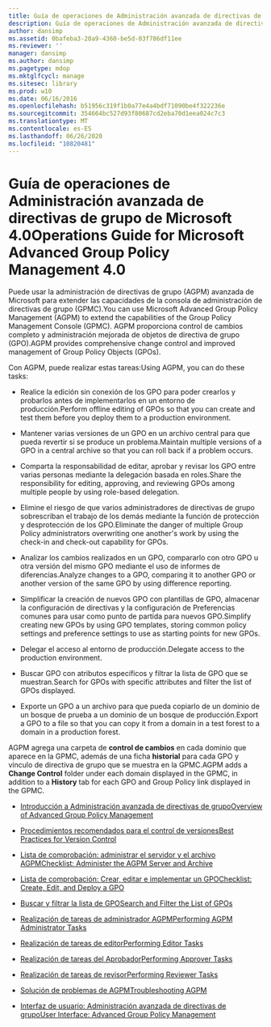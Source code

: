 ```yaml
---
title: Guía de operaciones de Administración avanzada de directivas de grupo de Microsoft 4.0
description: Guía de operaciones de Administración avanzada de directivas de grupo de Microsoft 4.0
author: dansimp
ms.assetid: 0bafeba3-20a9-4360-be5d-03f786df11ee
ms.reviewer: ''
manager: dansimp
ms.author: dansimp
ms.pagetype: mdop
ms.mktglfcycl: manage
ms.sitesec: library
ms.prod: w10
ms.date: 06/16/2016
ms.openlocfilehash: b51956c319f1b0a77e4a4bdf71090be4f322236e
ms.sourcegitcommit: 354664bc527d93f80687cd2eba70d1eea024c7c3
ms.translationtype: MT
ms.contentlocale: es-ES
ms.lasthandoff: 06/26/2020
ms.locfileid: "10820481"
---
```

# <span data-ttu-id="cb26c-103">Guía de operaciones de Administración avanzada de directivas de grupo de Microsoft 4.0</span><span class="sxs-lookup"><span data-stu-id="cb26c-103">Operations Guide for Microsoft Advanced Group Policy Management 4.0</span></span>


<span data-ttu-id="cb26c-104">Puede usar la administración de directivas de grupo (AGPM) avanzada de Microsoft para extender las capacidades de la consola de administración de directivas de grupo (GPMC).</span><span class="sxs-lookup"><span data-stu-id="cb26c-104">You can use Microsoft Advanced Group Policy Management (AGPM) to extend the capabilities of the Group Policy Management Console (GPMC).</span></span> <span data-ttu-id="cb26c-105">AGPM proporciona control de cambios completo y administración mejorada de objetos de directiva de grupo (GPO).</span><span class="sxs-lookup"><span data-stu-id="cb26c-105">AGPM provides comprehensive change control and improved management of Group Policy Objects (GPOs).</span></span>

<span data-ttu-id="cb26c-106">Con AGPM, puede realizar estas tareas:</span><span class="sxs-lookup"><span data-stu-id="cb26c-106">Using AGPM, you can do these tasks:</span></span>

-   <span data-ttu-id="cb26c-107">Realice la edición sin conexión de los GPO para poder crearlos y probarlos antes de implementarlos en un entorno de producción.</span><span class="sxs-lookup"><span data-stu-id="cb26c-107">Perform offline editing of GPOs so that you can create and test them before you deploy them to a production environment.</span></span>

-   <span data-ttu-id="cb26c-108">Mantener varias versiones de un GPO en un archivo central para que pueda revertir si se produce un problema.</span><span class="sxs-lookup"><span data-stu-id="cb26c-108">Maintain multiple versions of a GPO in a central archive so that you can roll back if a problem occurs.</span></span>

-   <span data-ttu-id="cb26c-109">Comparta la responsabilidad de editar, aprobar y revisar los GPO entre varias personas mediante la delegación basada en roles.</span><span class="sxs-lookup"><span data-stu-id="cb26c-109">Share the responsibility for editing, approving, and reviewing GPOs among multiple people by using role-based delegation.</span></span>

-   <span data-ttu-id="cb26c-110">Elimine el riesgo de que varios administradores de directivas de grupo sobrescriban el trabajo de los demás mediante la función de protección y desprotección de los GPO.</span><span class="sxs-lookup"><span data-stu-id="cb26c-110">Eliminate the danger of multiple Group Policy administrators overwriting one another's work by using the check-in and check-out capability for GPOs.</span></span>

-   <span data-ttu-id="cb26c-111">Analizar los cambios realizados en un GPO, compararlo con otro GPO u otra versión del mismo GPO mediante el uso de informes de diferencias.</span><span class="sxs-lookup"><span data-stu-id="cb26c-111">Analyze changes to a GPO, comparing it to another GPO or another version of the same GPO by using difference reporting.</span></span>

-   <span data-ttu-id="cb26c-112">Simplificar la creación de nuevos GPO con plantillas de GPO, almacenar la configuración de directivas y la configuración de Preferencias comunes para usar como punto de partida para nuevos GPO.</span><span class="sxs-lookup"><span data-stu-id="cb26c-112">Simplify creating new GPOs by using GPO templates, storing common policy settings and preference settings to use as starting points for new GPOs.</span></span>

-   <span data-ttu-id="cb26c-113">Delegar el acceso al entorno de producción.</span><span class="sxs-lookup"><span data-stu-id="cb26c-113">Delegate access to the production environment.</span></span>

-   <span data-ttu-id="cb26c-114">Buscar GPO con atributos específicos y filtrar la lista de GPO que se muestran.</span><span class="sxs-lookup"><span data-stu-id="cb26c-114">Search for GPOs with specific attributes and filter the list of GPOs displayed.</span></span>

-   <span data-ttu-id="cb26c-115">Exporte un GPO a un archivo para que pueda copiarlo de un dominio de un bosque de prueba a un dominio de un bosque de producción.</span><span class="sxs-lookup"><span data-stu-id="cb26c-115">Export a GPO to a file so that you can copy it from a domain in a test forest to a domain in a production forest.</span></span>

<span data-ttu-id="cb26c-116">AGPM agrega una carpeta de **control de cambios** en cada dominio que aparece en la GPMC, además de una ficha **historial** para cada GPO y vínculo de directiva de grupo que se muestra en la GPMC.</span><span class="sxs-lookup"><span data-stu-id="cb26c-116">AGPM adds a **Change Control** folder under each domain displayed in the GPMC, in addition to a **History** tab for each GPO and Group Policy link displayed in the GPMC.</span></span>

-   [<span data-ttu-id="cb26c-117">Introducción a Administración avanzada de directivas de grupo</span><span class="sxs-lookup"><span data-stu-id="cb26c-117">Overview of Advanced Group Policy Management</span></span>](overview-of-advanced-group-policy-management-agpm40.md)

-   [<span data-ttu-id="cb26c-118">Procedimientos recomendados para el control de versiones</span><span class="sxs-lookup"><span data-stu-id="cb26c-118">Best Practices for Version Control</span></span>](best-practices-for-version-control-agpm40.md)

-   [<span data-ttu-id="cb26c-119">Lista de comprobación: administrar el servidor y el archivo AGPM</span><span class="sxs-lookup"><span data-stu-id="cb26c-119">Checklist: Administer the AGPM Server and Archive</span></span>](checklist-administer-the-agpm-server-and-archive-agpm40.md)

-   [<span data-ttu-id="cb26c-120">Lista de comprobación: Crear, editar e implementar un GPO</span><span class="sxs-lookup"><span data-stu-id="cb26c-120">Checklist: Create, Edit, and Deploy a GPO</span></span>](checklist-create-edit-and-deploy-a-gpo-agpm40.md)

-   [<span data-ttu-id="cb26c-121">Buscar y filtrar la lista de GPO</span><span class="sxs-lookup"><span data-stu-id="cb26c-121">Search and Filter the List of GPOs</span></span>](search-and-filter-the-list-of-gpos.md)

-   [<span data-ttu-id="cb26c-122">Realización de tareas de administrador AGPM</span><span class="sxs-lookup"><span data-stu-id="cb26c-122">Performing AGPM Administrator Tasks</span></span>](performing-agpm-administrator-tasks-agpm40.md)

-   [<span data-ttu-id="cb26c-123">Realización de tareas de editor</span><span class="sxs-lookup"><span data-stu-id="cb26c-123">Performing Editor Tasks</span></span>](performing-editor-tasks-agpm40.md)

-   [<span data-ttu-id="cb26c-124">Realización de tareas del Aprobador</span><span class="sxs-lookup"><span data-stu-id="cb26c-124">Performing Approver Tasks</span></span>](performing-approver-tasks-agpm40.md)

-   [<span data-ttu-id="cb26c-125">Realización de tareas de revisor</span><span class="sxs-lookup"><span data-stu-id="cb26c-125">Performing Reviewer Tasks</span></span>](performing-reviewer-tasks-agpm40.md)

-   [<span data-ttu-id="cb26c-126">Solución de problemas de AGPM</span><span class="sxs-lookup"><span data-stu-id="cb26c-126">Troubleshooting AGPM</span></span>](troubleshooting-agpm-agpm40.md)

-   [<span data-ttu-id="cb26c-127">Interfaz de usuario: Administración avanzada de directivas de grupo</span><span class="sxs-lookup"><span data-stu-id="cb26c-127">User Interface: Advanced Group Policy Management</span></span>](user-interface-advanced-group-policy-management-agpm40.md)

 

 





